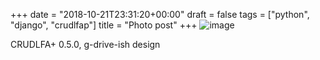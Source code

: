 +++
date = "2018-10-21T23:31:20+00:00"
draft = false
tags = ["python", "django", "crudlfap"]
title = "Photo post"
+++
![image](/img/2018-10-21-photo-post/2b904977f426a76764d23ba38760a72bdb5e0d3d91c51543875070cf321b4cfa.png)

CRUDLFA+ 0.5.0, g-drive-ish design
